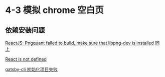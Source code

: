 # 4-3 模拟 chrome 空白页

## 依赖安装问题

[ReactJS: Pngquant failed to build, make sure that libpng-dev is installed](https://stackoverflow.com/questions/51278961/reactjs-pngquant-failed-to-build-make-sure-that-libpng-dev-is-installed)
[同上](https://www.baobangdong.cn/resolve-pngquant-install-failed/)

[React is not defined](https://github.com/gatsbyjs/gatsby/issues/28657)

[gatsby-cli 初始化项目失败](https://github.com/gatsbyjs/gatsby/discussions/32112)
